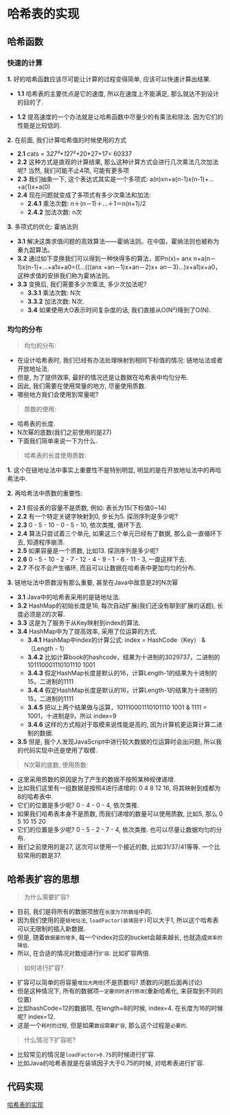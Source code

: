 # 哈希表的实现

## 哈希函数

### 快速的计算

**1.** 好的哈希函数应该尽可能让计算的过程变得简单, 应该可以快速计算出结果.

- **1.1**  哈希表的主要优点是它的速度, 所以在速度上不能满足, 那么就达不到设计的目的了.
  
- **1.2**  提高速度的一个办法就是让哈希函数中尽量少的有乘法和除法. 因为它们的性能是比较低的.

**2.** 在前面, 我们计算哈希值的时候使用的方式

- **2.1**  cats = 3*27³+1*27²+20*27+17= 60337
- **2.2**  这种方式是直观的计算结果, 那么这种计算方式会进行几次乘法几次加法呢? 当然, 我们可能不止4项, 可能有更多项
- **2.3**  我们抽象一下, 这个表达式其实是一个多项式: a(n)xn+a(n-1)x(n-1)+…+a(1)x+a(0)
- **2.4**  现在问题就变成了多项式有多少次乘法和加法:
  - **2.4.1**  乘法次数: n＋(n－1)＋…＋1＝n(n+1)/2
  - **2.4.2**  加法次数: n次

**3.** 多项式的优化: 霍纳法则

- **3.1**  解决这类求值问题的高效算法――霍纳法则。在中国，霍纳法则也被称为秦九韶算法。
- **3.2**  通过如下变换我们可以得到一种快得多的算法，即Pn(x)= anx n+a(n－1)x(n-1)+…+a1x+a0=((…(((anx +an－1)x+an－2)x+ an－3)…)x+a1)x+a0，这种求值的安排我们称为霍纳法则。
- **3.3**  变换后, 我们需要多少次乘法, 多少次加法呢?
  - **3.3.1**  乘法次数: N次
  - **3.3.2**  加法次数: N次.
  - **3.4**  如果使用大O表示时间复杂度的话, 我们直接从O(N²)降到了O(N).

### 均匀的分布

> 均匀的分布:

- 在设计哈希表时, 我们已经有办法处理映射到相同下标值的情况: 链地址法或者开放地址法.
- 但是, 为了提供效率, 最好的情况还是让数据在哈希表中均匀分布.
- 因此, 我们需要在使用常量的地方, 尽量使用质数.
- 哪些地方我们会使用到常量呢?

> 质数的使用:

- 哈希表的长度.
- N次幂的底数(我们之前使用的是27)
- 下面我们简单来说一下为什么.

> 哈希表的长度使用质数:

**1.** 这个在链地址法中事实上重要性不是特别明显, 明显的是在开放地址法中的再哈希法中.

**2.** 再哈希法中质数的重要性:

- **2.1**  假设表的容量不是质数, 例如: 表长为15(下标值0~14)
- **2.2**  有一个特定关键字映射到0, 步长为5. 探测序列是多少呢?
- **2.3**  0 - 5 - 10 - 0 - 5 - 10, 依次类推, 循环下去.
- **2.4**  算法只尝试着三个单元, 如果这三个单元已经有了数据, 那么会一直循环下去, 知道程序崩溃.
- **2.5**  如果容量是一个质数, 比如13. 探测序列是多少呢?
- **2.6**  0 - 5 - 10 - 2 - 7 - 12 - 4 - 9 - 1 - 6 - 11 - 3, 一直这样下去.
- **2.7**  不仅不会产生循环, 而且可以让数据在哈希表中更加均匀的分布.

**3.** 链地址法中质数没有那么重要, 甚至在Java中故意是2的N次幂

- **3.1**  Java中的哈希表采用的是链地址法.
- **3.2**  HashMap的初始长度是16, 每次自动扩展(我们还没有聊到扩展的话题), 长度必须是2的次幂.
- **3.3**  这是为了服务于从Key映射到index的算法.
- **3.4**  HashMap中为了提高效率, 采用了位运算的方式.
  - **3.4.1**  HashMap中index的计算公式: index = HashCode（Key） & （Length - 1）
  - **3.4.2**  比如计算book的hashcode，结果为十进制的3029737，二进制的101110001110101110 1001
  - **3.4.3**  假定HashMap长度是默认的16，计算Length-1的结果为十进制的15，二进制的1111
  - **3.4.4**  假定HashMap长度是默认的16，计算Length-1的结果为十进制的15，二进制的1111
  - **3.4.5**  把以上两个结果做与运算，101110001110101110 1001 & 1111 = 1001，十进制是9，所以 index=9
  - **3.4.6**  这样的方式相对于取模来说性能是高的, 因为计算机更运算计算二进制的数据.
- **3.5**  但是, 我个人发现JavaScript中进行较大数据的位运算时会出问题, 所以我的代码实现中还是使用了取模.

> N次幂的底数, 使用质数:

- 这里采用质数的原因是为了产生的数据不按照某种规律递增.
- 比如我们这里有一组数据是按照4进行递增的: 0 4 8 12 16, 将其映射到成都为8的哈希表中.
- 它们的位置是多少呢? 0 - 4 - 0 - 4, 依次类推.
- 如果我们哈希表本身不是质数, 而我们递增的数量可以使用质数, 比如5, 那么 0 5 10 15 20
- 它们的位置是多少呢? 0 - 5 - 2 - 7 - 4, 依次类推. 也可以尽量让数据均匀的分布.
- 我们之前使用的是27, 这次可以使用一个接近的数, 比如31/37/41等等. 一个比较常用的数是37.

## 哈希表扩容的思想

> 为什么需要扩容?

- 目前, 我们是将所有的数据项放在`长度为7的数组`中的.
- 因为我们使用的是`链地址法`, `loadFactor(装填因子)`可以大于1, 所以这个哈希表可以无限制的插入新数据.
- 但是, 随着`数据量的增多`, 每一个index对应的bucket会越来越长, 也就造成`效率的降低`.
- 所以, 在合适的情况对数组进行`扩容`. 比如扩容两倍.

> 如何进行扩容?

- 扩容可以简单的将容量`增加大两倍`(不是质数吗? 质数的问题后面再讨论)
- 但是这种情况下, 所有的数据项`一定要同时进行修改`(重新哈希化, 来获取到不同的位置)
- 比如hashCode=12的数据项, 在length=8的时候, index=4. 在长度为16的时候呢? index=12.
- 这是一个`耗时的过程`, 但是如果`数组需要扩容`, 那么这个过程是`必要的`.

> 什么情况下扩容呢?

- 比较常见的情况是`loadFactor>0.75`的时候进行扩容.
- 比如Java的哈希表就是在装填因子大于0.75的时候, 对哈希表进行扩容.

## 代码实现

[哈希表的实现](./1.哈希表的实现.js)